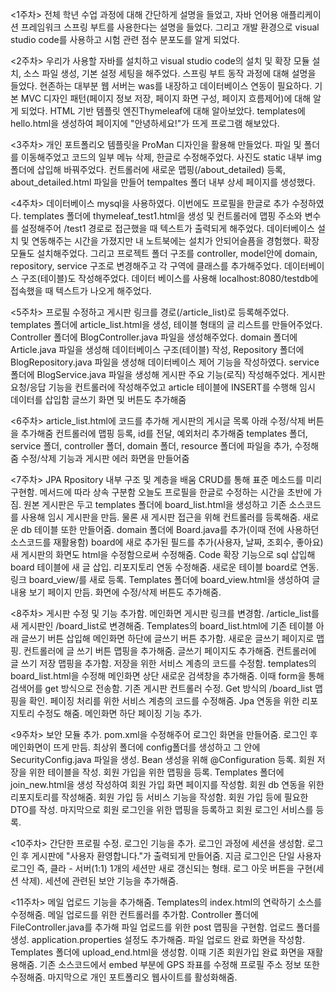 <1주차> 전체 학년 수업 과정에 대해 간단하게 설명을 들었고, 자바 언어용 애플리케이션 프레임워크 스프링 부트를 사용한다는 설명을 들었다. 그리고 개발 환경으로 visual studio code를 사용하고 시험 관련 점수 분포도를 알게 되었다.

<2주차> 우리가 사용할 자바를 설치하고 visual studio code의 설치 및 확장 모듈 설치, 소스 파일 생성, 기본 설정 세팅을 해주었다. 스프링 부트 동작 과정에 대해 설명을 들었다. 현존하는 대부분 웹 서버는 was를 내장하고 데이터베이스 연동이 필요하다. 기본 MVC 디자인 패턴(페이지 정보 저장, 페이지 화면 구성, 페이지 흐름제어)에 대해 알게 되었다. HTML 기반 템플릿 엔진Thymeleaf에 대해 알아보았다. templates에 
hello.html을 생성하여 페이지에 "안녕하세요!"가 뜨게 프로그램 해보았다.

<3주차> 개인 포트폴리오 템플릿을 ProMan 디자인을 활용해 만들었다. 파일 및 폴더를 이동해주었고 코드의 일부 메뉴 삭제, 한글로 수정해주었다. 사진도 static 내부 img 폴더에 삽입해 바꿔주었다. 컨트롤러에 새로운 맵핑(/about_detailed) 등록, about_detailed.html 파일을 만들어 tempaltes 폴더 내부 상세 페이지를 생성했다.

<4주차> 데이터베이스 mysql을 사용하였다. 이번에도 프로필을 한글로 추가 수정하였다. templates 폴더에 thymeleaf_test1.html을 생성 및 컨트롤러에 맵핑 주소와 변수를 설정해주어 /test1 경로로 접근했을 때 텍스트가 출력되게 해주었다. 데이터베이스 설치 및 연동해주는 시간을 가졌지만 내 노트북에는 설치가 안되어슬픔을 경험했다. 확장 모듈도 설치해주었다. 그리고 프로젝트 폴더 구조를 controller, model안에 domain, repository, service 구조로 변경해주고 각 구역에 클래스를 추가해주었다. 데이터베이스 구조(테이블)도 작성해주었다. 데이터 베이스를 사용해 localhost:8080/testdb에 접속했을 때 텍스트가 나오게 해주었다. 

<5주차> 프로필 수정하고 게시판 링크를 경로(/article_list)로 등록해주었다. templates 폴더에 article_list.html을 생성, 테이블 형태의 글 리스트를 만들어주었다. Controller 폴더에 BlogController.java 파일을 생성해주었다. domain 폴더에 Article.java 파일을 생성해 데이터베이스 구조(테이블) 작성, Repository 폴더에 BlogRepository.java 파일을 생성해 데이터베이스 제어 기능을 작성하였다. service 폴더에 BlogService.java 파일을 생성해 게시판 주요 기능(로직) 작성해주었다. 게시판 요청/응답 기능을 컨트롤러에 작성해주었고 article 테이블에 INSERT를 수행해 임시 데이터를 삽입함
글쓰기 화면 및 버튼도 추가해줌

<6주차> article_list.html에 코드를 추가해 게시판의 게시글 목록 아래 수정/삭제 버튼을 추가해줌 컨트롤러에 맵핑 등록, id를 전달, 예외처리 추가해줌 templates 폴더, service 폴더, controller 폴더, domain 폴더, resource 폴더에 파일을 추가, 수정해 줌 수정/삭제 기능과 게시판 에러 화면을 만들어줌

<7주차> JPA Rpository 내부 구조 및 계층을 배움 CRUD를 통해 표준 메소드를 미리 구현함. 메서드에 따라 상속 구분함 오늘도 프로필을 한글로 수정하는 시간을 초반에 가짐. 원본 게시판은 두고 templates 폴더에 board_list.html을 생성하고 기존 소스코드를 사용해 임시 게시판을 만듬. 물론 새 게시판 접근을 위해 컨트롤러를 등록해줌. 새로운 db 테이블 또한 만들어줌. domain 폴더에 Board.java를 추가(이때 전에 사용하던 소스코드를 재활용함) board에 새로 추가된 필드를 추가(사용자, 날짜, 조회수, 좋아요) 새 게시판의 화면도 html을 수정함으로써 수정해줌. Code 확장 기능으로 sql 삽입해 board 테이블에 새 글 삽입. 리포지토리 연동 수정해줌. 새로운 테이블 board로 연동. 링크 board_view/를 새로 등록. Templates 폴더에 board_view.html을 생성하여 글 내용 보기 페이지 만듬. 화면에 수정/삭제 버튼도 추가해줌.

<8주차> 게시판 수정 및 기능 추가함. 메인화면 게시판 링크를 변경함. /article_list를 새 게시판인 /board_list로 변경해줌. Templates의 board_list.html에 기존 테이블 아래 글쓰기 버튼 삽입해 메인화면 하단에 글쓰기 버튼 추가함. 새로운 글쓰기 페이지로 맵핑. 컨트롤러에 글 쓰기 버튼 맵핑을 추가해줌. 글쓰기 페이지도 추가해줌. 컨트롤러에 글 쓰기 저장 맵핑을 추가함. 저장을 위한 서비스 계층의 코드를 수정함. templates의 board_list.html을 수정해 메인화면 상단 새로운 검색창을 추가해줌. 이때 form을 통해 검색어를 get 방식으로 전송함. 기존 게시판 컨트롤러 수정. Get 방식의 /board_list 맵핑을 확인. 페이징 처리를 위한 서비스 계층의 코드를 수정해줌. Jpa 연동을 위한 리포지토리 수정도 해줌. 메인화면 하단 페이징 기능 추가.

<9주차> 보안 모듈 추가. pom.xml을 수정해주어 로그인 화면을 만들어줌. 로그인 후 메인화면이 뜨게 만듬. 최상위 폴더에 config폴더를 생성하고 그 안에 SecurityConfig.java 파일을 생성. Bean 생성을 위해 @Configuration 등록. 회원 저장을 위한 테이블을 작성. 회원 가입을 위한 맵핑을 등록. Templates 폴더에 join_new.html을 생성 작성하여 회원 가입 화면 페이지를 작성함. 회원 db 연동을 위한 리포지토리를 작성해줌. 회원 가입 등 서비스 기능을 작성함. 회원 가입 등에 필요한 DTO를 작성. 마지막으로 회원 로그인을 위한 맵핑을 등록하고 회원 로그인 서비스를 등록.

<10주차> 간단한 프로필 수정. 로그인 기능을 추가. 로그인 과정에 세션을 생성함. 로그인 후 게시판에 "사용자 환영합니다."가 출력되게 만들어줌. 지금 로그인은 단일 사용자 로그인 즉, 클라 - 서버(1:1) 1개의 세션만 새로 갱신되는 형태. 로그 아웃 버튼을 구현(세션 삭제). 세션에 관련된 보안 기능을 추가해줌. 

<11주차> 메일 업로드 기능을 추가해줌. Templates의 index.html의 연락하기 소스를 수정해줌. 메일 업로드를 위한 컨트롤러를 추가함. Controller 폴더에 FileController.java를 추가해 파일 업로드를 위한 post 맵핑을 구현함. 업로드 폴더를 생성. application.properties 설정도 추가해줌. 파일 업로드 완료 화면을 작성함. Templates 폴더에 upload_end.html을 생성함. 이때 기존 회원가입 완료 화면을 재활용해줌. 기존 소스코드에서 embed 부분에 GPS 좌표를 수정해 프로필 주소 정보 또한 수정해줌. 마지막으로 개인 포트폴리오 웹사이트를 활성화해줌. 
